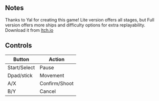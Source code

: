 ## Notes

Thanks to Yal for creating this game! Lite version offers all stages, but Full version offers more ships and difficulty options for extra replayability. Download it from [Itch.io](https://yaru.itch.io/arengius)

## Controls

| Button | Action |
|--|--| 
|Start/Select|Pause|
|Dpad/stick|Movement|
|A/X|Confirm/Shoot|
|B/Y|Cancel|


